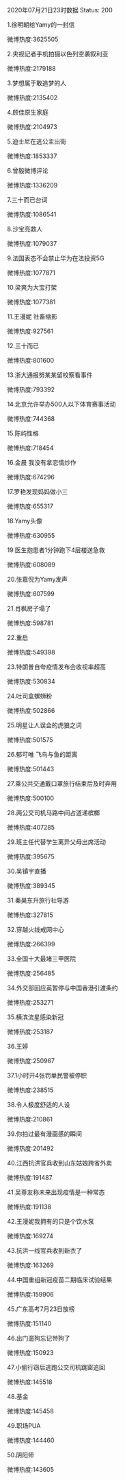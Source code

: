 2020年07月21日23时数据
Status: 200

1.徐明朝给Yamy的一封信

微博热度:3625505

2.央视记者手机拍摄以色列空袭叙利亚

微博热度:2179188

3.梦想属于敢追梦的人

微博热度:2135402

4.顾佳原生家庭

微博热度:2104973

5.迪士尼在逃公主出街

微博热度:1853337

6.曾毅微博评论

微博热度:1336209

7.三十而已台词

微博热度:1086541

8.沙宝亮救人

微博热度:1079037

9.法国表态不会禁止华为在法投资5G

微博热度:1077871

10.梁爽为大宝打架

微博热度:1077381

11.王漫妮 社畜缩影

微博热度:927561

12.三十而已

微博热度:801600

13.浙大通报努某某留校察看事件

微博热度:793392

14.北京允许举办500人以下体育赛事活动

微博热度:744368

15.陈屿性格

微博热度:718454

16.金晨 我没有拿恋情炒作

微博热度:674296

17.罗艳发现妈妈做小三

微博热度:655317

18.Yamy头像

微博热度:630955

19.医生抱患者1分钟跑下4层楼送急救

微博热度:608089

20.张嘉倪为Yamy发声

微博热度:607599

21.肖枫房子塌了

微博热度:598781

22.重启

微博热度:549398

23.特朗普自夸疫情发布会收视率超高

微博热度:530834

24.吐司盒螺蛳粉

微博热度:502866

25.明星让人误会的虎狼之词

微博热度:501575

26.郁可唯 飞鸟与鱼的距离

微博热度:501443

27.乘公共交通戴口罩旅行结束后及时弃用

微博热度:500100

28.两公交司机马路中间占道递槟榔

微博热度:407285

29.班主任代替学生离异父母出席活动

微博热度:395675

30.吴镇宇直播

微博热度:389345

31.秦昊东升旅行社导游

微博热度:327815

32.穿越火线戒网中心

微博热度:266399

33.全国十大最堵三甲医院

微博热度:256485

34.外交部回应英暂停与中国香港引渡条约

微博热度:253271

35.横滨流星感染新冠

微博热度:253187

36.王婷

微博热度:250967

37.1小时开4张罚单民警被停职

微博热度:238515

38.令人极度舒适的人设

微博热度:210861

39.你拍过最有漫画感的瞬间

微博热度:201492

40.江西抗洪官兵收到山东姑娘跨省外卖

微博热度:191487

41.吴尊友称未来出现疫情是一种常态

微博热度:191138

42.王漫妮我拥有的只是个饮水泵

微博热度:169274

43.抗洪一线官兵收到新衣了

微博热度:163269

44.中国重组新冠疫苗二期临床试验结果

微博热度:159906

45.广东高考7月23日放榜

微博热度:151140

46.出门遛狗忘记带狗了

微博热度:150923

47.小偷行窃后逃跑公交司机跳窗追回

微博热度:145518

48.基金

微博热度:145458

49.职场PUA

微博热度:144460

50.阴阳师

微博热度:143605

